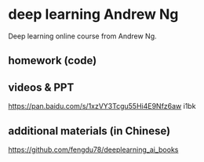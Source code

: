 # deep learning Andrew Ng

Deep learning online course from Andrew Ng.

## homework (code)



## videos & PPT

https://pan.baidu.com/s/1xzVY3Tcgu55Hi4E9Nfz6aw i1bk

## additional materials (in Chinese)

https://github.com/fengdu78/deeplearning_ai_books
